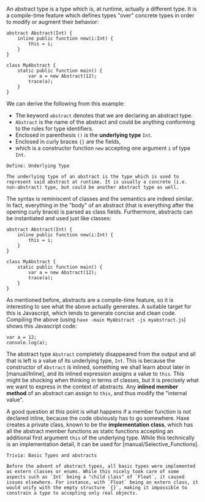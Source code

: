 An abstract type is a type which is, at runtime, actually a different type. It is a compile-time feature which defines types "over" concrete types in order to modify or augment their behavior:

```
abstract Abstract(Int) {
	inline public function new(i:Int) {
		this = i;
	}
}

class MyAbstract {
	static public function main() {
		var a = new Abstract(12);
		trace(a);
	}
}
```
We can derive the following from this example:



* The keyword `abstract` denotes that we are declaring an abstract type.
* `Abstract` is the name of the abstract and could be anything conforming to the rules for type identifiers.
* Enclosed in parenthesis `()` is the **underlying type** `Int`.
* Enclosed in curly braces `{}` are the fields,
* which is a constructor function `new` accepting one argument `i` of type `Int`.



```
Define: Underlying Type

The underlying type of an abstract is the type which is used to represent said abstract at runtime. It is usually a concrete (i.e. non-abstract) type, but could be another abstract type as well.
```

The syntax is reminiscent of classes and the semantics are indeed similar. In fact, everything in the "body" of an abstract (that is everything after the opening curly brace) is parsed as class fields. Furthermore, abstracts can be instantiated and used just like classes:

```
abstract Abstract(Int) {
	inline public function new(i:Int) {
		this = i;
	}
}

class MyAbstract {
	static public function main() {
		var a = new Abstract(12);
		trace(a);
	}
}
```
As mentioned before, abstracts are a compile-time feature, so it is interesting to see what the above actually generates. A suitable target for this is Javascript, which tends to generate concise and clean code. Compiling the above (using `haxe -main MyAbstract -js myabstract.js`) shows this Javascript code:

```
var a = 12;
console.log(a);
```
The abstract type `Abstract` completely disappeared from the output and all that is left is a value of its underlying type, `Int`. This is because the constructor of `Abstract` is inlined, something we shall learn about later in [manual/Inline], and its inlined expression assigns a value to `this`. This might be shocking when thinking in terms of classes, but it is precisely what we want to express in the context of abstracts. Any **inlined member method** of an abstract can assign to `this`, and thus modify the "internal value".

A good question at this point is what happens if a member function is not declared inline, because the code obviously has to go somewhere. Haxe creates a private class, known to be the **implementation class**, which has all the abstract member functions as static functions accepting an additional first argument `this` of the underlying type. While this technically is an implementation detail, it can be used for [manual/Selective_Functions].

```
Trivia: Basic Types and abstracts

Before the advent of abstract types, all basic types were implemented as extern classes or enums. While this nicely took care of some aspects such as `Int` being a "child class" of `Float`, it caused issues elsewhere. For instance, with `Float` being an extern class, it would unify with the empty structure `{}`, making it impossible to constrain a type to accepting only real objects.
```